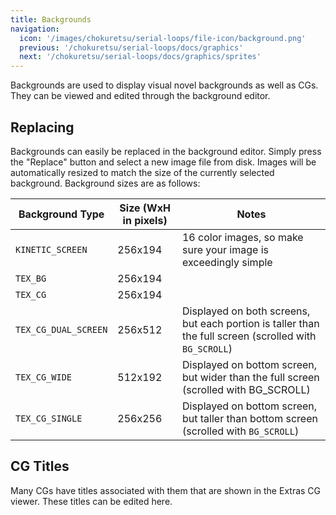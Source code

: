 ```yaml
---
title: Backgrounds
navigation:
  icon: '/images/chokuretsu/serial-loops/file-icon/background.png'
  previous: '/chokuretsu/serial-loops/docs/graphics'
  next: '/chokuretsu/serial-loops/docs/graphics/sprites'
---
```


Backgrounds are used to display visual novel backgrounds as well as CGs. They can be viewed and edited through the background editor.

## Replacing
Backgrounds can easily be replaced in the background editor. Simply press the "Replace" button and select a new image file from disk. Images will be
automatically resized to match the size of the currently selected background. Background sizes are as follows:

| Background Type | Size (WxH in pixels) | Notes |
|-----------------|----------------------|-------|
| `KINETIC_SCREEN` | 256x194 | 16 color images, so make sure your image is exceedingly simple |
| `TEX_BG` | 256x194 | |
| `TEX_CG` | 256x194 | |
| `TEX_CG_DUAL_SCREEN` | 256x512 | Displayed on both screens, but each portion is taller than the full screen (scrolled with `BG_SCROLL`) |
| `TEX_CG_WIDE` | 512x192 | Displayed on bottom screen, but wider than the full screen (scrolled with BG_SCROLL) |
| `TEX_CG_SINGLE` | 256x256 | Displayed on bottom screen, but taller than bottom screen (scrolled with `BG_SCROLL`) |

## CG Titles
Many CGs have titles associated with them that are shown in the Extras CG viewer. These titles can be edited here.